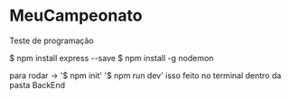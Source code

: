 # MeuCampeonato
Teste de programação 

$ npm install express --save
$ npm install -g nodemon
 

 para rodar -> 
    '$ npm init'
    '$ npm run dev'
    isso feito no terminal dentro da pasta BackEnd